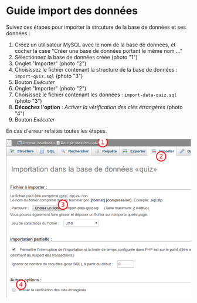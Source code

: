 # Guide import des données

Suivez ces étapes pour importer la strcuture de la base de données et ses données :

1. Créez un utilisateur MySQL avec le nom de la base de données, et cocher la case "Créer une base de données portant le même nom ..."
2. Sélectionnez la base de données créée (photo "1")
3. Onglet "Importer" (photo "2")
4. Choisissez le fichier contenant la structure de la base de données : `import-quiz.sql`  (photo "3")
5. Bouton _Exécuter_
6. Onglet "Importer" (photo "2")
7. Choisissez le fichier contenant les données : `import-data-quiz.sql` (photo "3")
8. **Décochez l'option** : _Activer la vérification des clés étrangères_ (photo "4")
9. Bouton _Exécuter_

En cas d'erreur refaites toutes les étapes.

![import-data](import-data.png)
